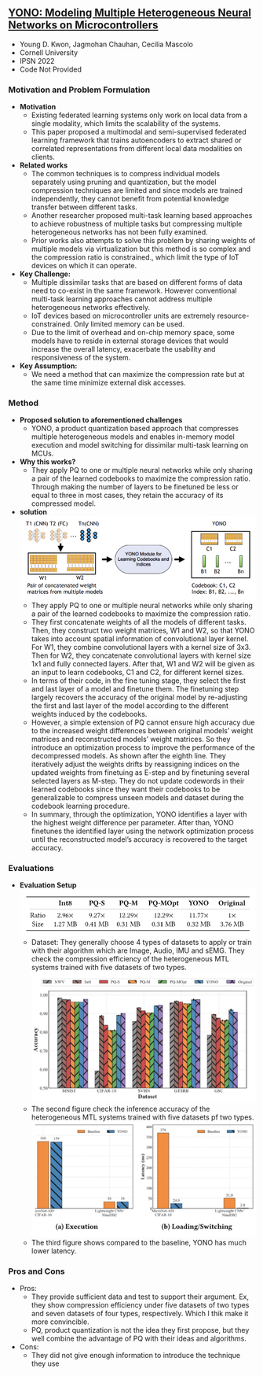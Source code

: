 ## [YONO: Modeling Multiple Heterogeneous Neural Networks on Microcontrollers](https://arxiv.org/abs/2203.03794)

* Young D. Kwon, Jagmohan Chauhan, Cecilia Mascolo
* Cornell University
* IPSN 2022
* Code Not Provided

### Motivation and Problem Formulation
* **Motivation**
    * Existing federated learning systems only work on local data from a single modality, which limits the scalability of the systems.
    * This paper proposed a multimodal and semi-supervised federated learning framework that trains autoencoders to extract shared or correlated representations from different local data modalities on clients.
* **Related works**
    * The common techniques is to compress individual models separately using pruning and quantization, but the model compression techniques are limited and since models are trained independently, they cannot benefit from potential knowledge transfer between different tasks. 
    * Another researcher proposed multi-task learning based approaches to achieve robustness of multiple tasks but compressing multiple heterogeneous networks has not been fully examined. 
    * Prior works also attempts to solve this problem by sharing weights of multiple models via virtualization but this method is so complex and the compression ratio is constrained., which limit the type of IoT devices on which it can operate.
* **Key Challenge:**
    * Multiple dissimilar tasks that are based on different forms of data need to co-exist in the same framework. However conventional multi-task learning approaches cannot address multiple heterogeneous networks effectively.
    * IoT devices based on microcontroller units are extremely resource-constrained. Only limited memory can be used.
    * Due to the limit of overhead and on-chip memory space, some models have to reside in external storage devices that would increase the overall latency, exacerbate the usability and responsiveness of the system.
* **Key Assumption:**
    * We need a method that can maximize the compression rate but at the same time minimize external disk accesses.

### Method
* **Proposed solution to aforementioned challenges**
    * YONO, a product quantization based approach that compresses multiple heterogeneous models and enables in-memory model execution and model switching for dissimilar multi-task learning on MCUs.
* **Why this works?**
    * They apply PQ to one or multiple neural networks while only sharing a pair of the learned codebooks to maximize the compression ratio. Through making the number of layers to be finetuned be less or equal to three in most cases, they retain the accuracy of its compressed model.
* **solution**
    ![Overview of the offline component of YONO](IPSN\2022\OverallOfYONO.png)
    * They apply PQ to one or multiple neural networks while only sharing a pair of the learned codebooks to maximize the compression ratio.
    * They first concatenate weights of all the models of different tasks. Then, they construct two weight matrices, W1 and W2, so that YONO takes into account spatial information of convolutional layer kernel. For W1, they combine convolutional layers with a kernel size of 3x3. Then for W2, they concatenate convolutional layers with kernel size 1x1 and fully connected layers. After that, W1 and W2 will be given as an input to learn codebooks, C1 and C2, for different kernel sizes.
    * In terms of their code, in the fine tuning stage, they select the first and last layer of a model and finetune them. The finetuning step largely recovers the accuracy of the original model by re-adjusting the first and last layer of the model according to the different weights induced by the codebooks. 
    * However, a simple extension of PQ cannot ensure high accuracy due to the increased weight differences between original models’ weight matrices and reconstructed models’ weight matrices. So they introduce an optimization process to improve the performance of the decompressed models. As shown after the eighth line. They iteratively adjust the weights drifts by reassigning indices on the updated weights from finetuing as E-step and by finetuning several selected layers as M-step. They do not update codewords in their learned codebooks since they want their codebooks to be generalizable to compress unseen models and dataset during the codebook learning procedure.
    * In summary, through the optimization, YONO identifies a layer with the highest weight difference per parameter. After than, YONO finetunes the identified layer using the network optimization process until the reconstructed model’s accuracy is recovered to the target accuracy.

### Evaluations

* **Evaluation Setup**
    ![Compression Efficiency](IPSN\2022\CompressionEfficiency.png)
    * Dataset: They generally choose 4 types of datasets to apply or train with their algorithm which are Image, Audio, IMU and sEMG.
    They check the compression efficiency of the heterogeneous MTL systems trained with five datasets of two types.
    ![Inference Accuracy](IPSN\2022\InferenceAccuracy.png)
    * The second figure check the inference accuracy of the heterogeneous MTL systems trained with five datasets pf two types.
    ![Latency Comparasion](IPSN\2022\Latency.png)
    * The third figure shows compared to the baseline, YONO has much lower latency.

### Pros and Cons
* Pros:
    * They provide sufficient data and test to support their argument. Ex, they show compression efficiency under five datasets of two types and seven datasets of four types, respectively. Which I thik make it more convincible.
    * PQ, product quantization is not the idea they first propose, but they well combine the advantage of PQ with their ideas and algorithms.
* Cons:
    * They did not give enough information to introduce the technique they use
